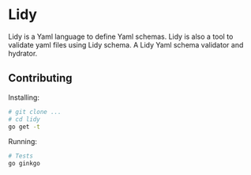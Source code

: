 # Lidy

Lidy is a Yaml language to define Yaml schemas. Lidy is also a tool to validate yaml files using Lidy schema.
A Lidy Yaml schema validator and hydrator.

## Contributing

Installing:

```bash
# git clone ...
# cd lidy
go get -t
```

Running:

```bash
# Tests
go ginkgo
```
